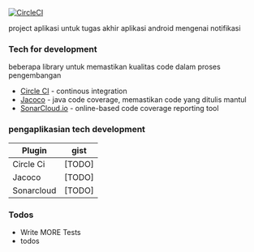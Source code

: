 
[![CircleCI](https://circleci.com/gh/circleci/circleci-docs.svg?style=svg&circle-token=1968f1d0945ea1079dba54e88a2bd3037d31985e)](https://circleci.com/gh/daya-pangestu/tugas-akhir)


project aplikasi untuk tugas akhir aplikasi android mengenai notifikasi


### Tech for development

beberapa library untuk memastikan kualitas code dalam proses pengembangan
* [Circle CI](https://circleci.com) - continous integration
* [Jacoco](https://www.eclemma.org/jacoco/) - java code coverage, memastikan code yang ditulis mantul
* [SonarCloud.io](sonarcloud.io) - online-based code coverage reporting tool


### pengaplikasian tech development

| Plugin | gist |
| ------ | ------ |
| Circle Ci | [TODO] |
| Jacoco | [TODO] |
| Sonarcloud | [TODO] |

### Todos

 - Write MORE Tests
 - todos
